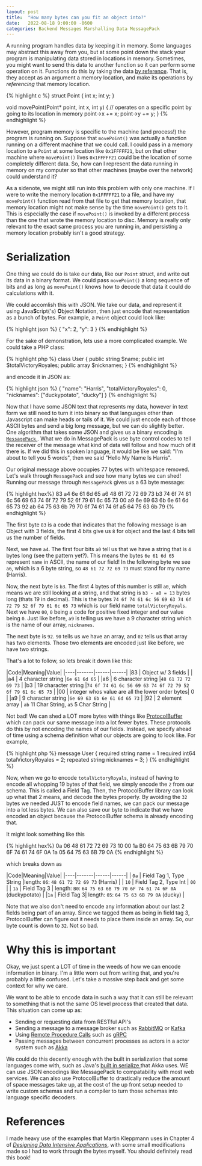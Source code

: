 ```yaml
---
layout: post
title:  "How many bytes can you fit an object into?"
date:   2022-08-18 9:00:00 -0600
categories: Backend Messages Marshalling Data MessagePack
---
```


A running program handles data by keeping it in memory. Some languages may abstract this away from you, but at some point down the stack your program is
manipulating data stored in locations in memory. Sometimes, you might want to send this data to another function so it can perform some operation on it. Functions do this by taking the data [by reference](https://en.wikipedia.org/wiki/Evaluation_strategy#Call_by_reference). That is, they accept as an argument a memory location, and make its operations by _referencing_ that memory location.

{% highlight c %}
struct Point {
    int x; 
    int y;
}

void movePoint(Point* point, int x, int y) {
    // operates on a specific point by going to its location in memory
    point->x += x;
    point->y += y;
}
{% endhighlight %}

However, program memory is specific to the machine (and process!) the program is running on. Suppose that `movePoint()` was actually a function running on a different 
machine that we could call. I could pass in a memory location to a `Point` at some location like `0x1FFFFF21`, but on that other machine where `movePoint()` 
lives `0x1FFFFF21` could be the location of some completely different data. So, how can I represent the data running in memory on my computer so that other
machines (maybe over the network) could understand it? 

As a sidenote, we might still run into this problem with only one machine. If I were to write the memory location `0x1FFFFF21` to a file, and have my `movePoint()` function read from that file to get that memory location, that memory location might not make sense by the time `movePoint()` gets to it. This is especially the case if `movePoint()` is invoked by a different process than the one that wrote the memory location to disc. Memory is really only relevant to the exact same process you are running in, and persisting a memory location probably isn't a good strategy. 

# Serialization 

One thing we could do is take our data, like our `Point` struct, and write out its data in a binary format. We could pass `movePoint()` a long sequence of bits 
and as long as `movePoint()` knows how to decode that data it could do calculations with it. 

We could accomlish this with JSON. We take our data, and represent it using **J**ava**S**cript('s) **O**bject **N**otation, then just encode that representation
as a bunch of bytes. For example, a `Point` object could look like: 

{% highlight json %}
{
    "x": 2, 
    "y": 3
}
{% endhighlight %}

For the sake of demonstration, lets use a more complicated example. We could take a PHP class: 

{% highlight php %}
class User {
    public string $name; 
    public int $totalVictoryRoyales; 
    public array $nicknames;
}
{% endhighlight %}

and encode it in JSON as: 

{% highlight json %}
{
    "name": "Harris", 
    "totalVictoryRoyales": 0,  
    "nicknames": ["duckypotato", "ducky"]
}
{% endhighlight %}

Now that I have some JSON text that represents my data, however in text form we still need to turn it into binary so that languages other than Javascript 
can make heads or tails of it. We could just encode each of those ASCII bytes and send a big long message, but we can do slightly better. One algorithm that takes some JSON and gives us a binary encoding is [`MessagePack` ](https://msgpack.org/index.html). What we do in MessagePack is use byte control codes to tell the 
receiver of the message what kind of data will follow and how much of it there is. If we did this in spoken language, it would be like we said: "I'm about to tell you 5 words", then we said "Hello My Name Is Harris".

Our original 
message above occupies 77 bytes with whitespace removed. Let's walk through `MessagePack` and see how many bytes we can shed! Running our message through 
`MessagePack` gives us a 63 byte message: 

{% highlight hex%}
83 a4 6e 61 6d 65 a6 48 61 72 72 69 
73 b3 74 6f 74 61 6c 56 69 63 74 6f 
72 79 52 6f 79 61 6c 65 73 00 a9 6e 
69 63 6b 6e 61 6d 65 73 92 ab 64 75 
63 6b 79 70 6f 74 61 74 6f a5 64 75 
63 6b 79
{% endhighlight %}

The first byte `83` is a code that indicates that the following message is an Object with 3 fields, the first 4 bits give us `8` for object and the last 4 bits tell us the number of fields. 

Next, we have `a4`. The first four bits `a0` tell us that we have a string that is `4` bytes long (see the pattern yet?). This means the bytes `6e 61 6d 65`
represent `name` in ASCII, the name of our field! In the following byte we see `a6`, which is a 6 byte string, so `48 61 72 72 69 73` must stand for my name (Harris). 

Now, the next byte is `b3`. The first 4 bytes of this number is still `a0`, which means we are still looking at a string, and that string is `b3 - a0 = 13` bytes 
long (thats 19 in decimal). This is the bytes `74 6f 74 61 6c 56 69 63 74 6f 72 79 52 6f 79 61 6c 65 73` which is our field name `totalVictoryRoyals`. Next we have
`00`, `0` being a code for positive fixed integer and our value being `0`. Just like before, `a9` is telling us we have a 9 character string which is the 
name of our array, `nicknames`. 

The next byte is `92`. `90` tells us we have an array, and `02` tells us that array has two elements. Those two elements are encoded just like before, we have
two strings. 

That's a lot to follow, so lets break it down like this: 

|Code|Meaning|Value|
|----|-------|------|------|
|83  | Object w/ 3 fields | |
|a4  | 4 character string |`6e 61 6d 65`  |
|a6  | 6 character string |`48 61 72 72 69 73`  |
|b3  | 19 character string |`74 6f 74 61 6c 56 69 63 74 6f 72 79 52 6f 79 61 6c 65 73`  |
|00  | integer whos value are all the lower order bytes| 0  |
|a9  | 9 character string |`6e 69 63 6b 6e 61 6d 65 73`  |
|92  | 2 element array | `ab` 11 Char String, `a5` 5 Char String |

Not bad! We can shed a LOT more bytes with things like [ProtocolBuffer](https://en.wikipedia.org/wiki/Protocol_Buffers) which can pack our same
message into a lot fewer bytes. These protocols do this by not encoding the names of our fields. Instead, we specify ahead of time using a schema
definition what our objects are going to look like. For example, 

{% highlight php %}
message User {
    required string name = 1 
    required int64 totalVictoryRoyales = 2;
    repeated string nicknames = 3;
}
{% endhighlight %}

Now, when we go to encode `totalVictoryRoyals`, instead of having to encode all whopping 19 bytes of that field, we simply encode the `2` from our
schema. This is called a Field Tag. Then, the ProtocolBuffer library can look up what that 2 means, and decode the bytes properly. By avoiding the `32` bytes we needed JUST to encode field names, we can pack our message into a lot less bytes. We can also save our byte to indicate that we have encoded an object
because the ProtocolBuffer schema is already encoding that. 

It might look something like this

{% highlight hex%}
0a 06 48 61 72 72 69 73 10 00 1a B0 
64 75 63 6B 79 70 6F 74 61 74 6F 0A 
1a 05 64 75 63 6B 79 0A
{% endhighlight %}

which breaks down as

|Code|Meaning|Value|
|----|-------|------|------|
| `0a` | Field Tag 1, Type String |length: `06`: `48 61 72 72 69 73` (Harris)  |
| `10`  | Field Tag 2, Type Int | `00`  |
| `1a` | Field Tag 3 | length: `B0`: `64 75 63 6B 79 70 6F 74 61 74 6F 0A` (duckypotato) |
|`1a`  | Field Tag 3| length: `05`: `64 75 63 6B 79 0A` (ducky)  |

Note that we also don't need to encode any information about our last 2 fields being part of an array. Since we tagged them as being in field tag 3, 
ProtocolBuffer can figure out it needs to place them inside an array. So, our byte count is down to `32`. Not so bad.

# Why this is important
Okay, we just spent a LOT of time in the weeds of how we can encode information in binary. I'm a little worn out from writing that, and you're probably
a little confused. Let's take a massive step back and get some context for why we care. 

We want to be able to encode data in such a way that it can still be relevant to something that is not the same OS level process that created that data. 
This situation can come up as:
- Sending or requesting data from RESTful API's 
- Sending a message to a message broker such as [RabbitMQ](https://www.rabbitmq.com/) or [Kafka](https://kafka.apache.org/)
- Using [Remote Procedure Calls](https://en.wikipedia.org/wiki/Remote_procedure_call) such as [gRPC](https://grpc.io/)
- Passing messages between concurrent processes as actors in a actor system such as [Akka](https://akka.io/) 

We could do this decently enough with the built in serialization that some languages come with, such as Java's [built in serialize ](https://docs.oracle.com/javase/tutorial/jndi/objects/serial.html) that Akka uses. WE can use JSON encodings like MessagePack to compatability with most web services. We can also use ProtocolBuffer to drastically reduce the 
amount of space messages take up, at the cost of the up front setup needed to write custom schemas and run a compiler to turn those schemas into language
specific decoders. 

# References 

I made heavy use of the examples that Martin Kleppmann uses in Chapter 4 of [_Designing Data Intensive Applications_](https://www.oreilly.com/library/view/designing-data-intensive-applications/9781491903063/), with some small modifications made so I had to work through the bytes myself. You should definitely 
read this book! 





